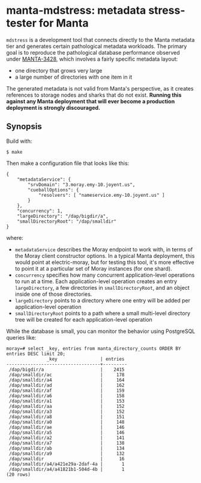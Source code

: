 <!--
    This Source Code Form is subject to the terms of the Mozilla Public
    License, v. 2.0. If a copy of the MPL was not distributed with this
    file, You can obtain one at http://mozilla.org/MPL/2.0/.
-->

<!--
    Copyright (c) 2017, Joyent, Inc.
-->

# manta-mdstress: metadata stress-tester for Manta

`mdstress` is a development tool that connects directly to the Manta metadata
tier and generates certain pathological metadata workloads.  The primary goal
is to reproduce the pathological database performance observed under
[MANTA-3428](https://smartos.org/bugview/MANTA-3428), which involves a fairly
specific metadata layout:

- one directory that grows very large
- a large number of directories with one item in it

The generated metadata is not valid from Manta's perspective, as it creates
references to storage nodes and sharks that do not exist.  **Running this
against any Manta deployment that will ever become a production deployment is
strongly discouraged.**

## Synopsis

Build with:

    $ make

Then make a configuration file that looks like this:

    {
        "metadataService": {
            "srvDomain": "3.moray.emy-10.joyent.us",
            "cueballOptions": {
                "resolvers": [ "nameservice.emy-10.joyent.us" ]
            }
        },
        "concurrency": 1,
        "largeDirectory": "/dap/bigdir/a",
        "smallDirectoryRoot": "/dap/smalldir"
    }

where:

* `metadataService` describes the Moray endpoint to work with, in terms of the
  Moray client constructor options.  In a typical Manta deployment, this would
  point at electric-moray, but for testing this tool, it's more effective to
  point it at a particular set of Moray instances (for one shard).
* `concurrency` specifies how many concurrent application-level operations to
  run at a time.  Each application-level operation creates an entry
  `largeDirectory`, a few directories in `smallDirectoryRoot`, and an object
  inside one of those directories.
* `largeDirectory` points to a directory where one entry will be added per
  application-level operation
* `smallDirectoryRoot` points to a path where a small multi-level directory tree
  will be created for each application-level operation

While the database is small, you can monitor the behavior using PostgreSQL
queries like:

    moray=# select _key, entries from manta_directory_counts ORDER BY entries DESC limit 20;
                   _key                | entries 
    -----------------------------------+---------
     /dap/bigdir/a                     |    2415
     /dap/smalldir/ac                  |     178
     /dap/smalldir/a4                  |     164
     /dap/smalldir/ad                  |     162
     /dap/smalldir/af                  |     159
     /dap/smalldir/a6                  |     158
     /dap/smalldir/a1                  |     153
     /dap/smalldir/aa                  |     152
     /dap/smalldir/a3                  |     152
     /dap/smalldir/a8                  |     151
     /dap/smalldir/a0                  |     148
     /dap/smalldir/ae                  |     146
     /dap/smalldir/a5                  |     146
     /dap/smalldir/a2                  |     141
     /dap/smalldir/a7                  |     138
     /dap/smalldir/ab                  |     134
     /dap/smalldir/a9                  |     132
     /dap/smalldir                     |      16
     /dap/smalldir/a4/a421e29a-2daf-4a |       1
     /dap/smalldir/a4/a41821b1-504d-4b |       1
    (20 rows)
